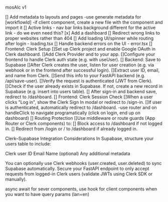 mosAIc v1

[] Add metadata to layouts and pages 
    -use generate metadata for [workflowId] 
    -if client component, create a new file with the component and import it 
[] Active links - nav bar links background different for the active link - do we even need this?
[x] Add a dashboard
[] Redirect wrong links to proper websites rather than 404 
[] Add loading UI/spinner while routing after login - loading.tsx
[] Handle backend errors on the UI - error.tsx 
[] Frontend: Clerk Setup
    []Set up Clerk project and enable Google OAuth in Clerk dashboard.
    []Add Clerk Provider and <SignInWithOAuthButton /> to your app.
    []Configure your frontend to handle Clerk auth state (e.g. with useUser).
[] Backend: Save to Supabase
    []After Clerk creates the user, listen for user creation (e.g. via webhook or in the frontend after successful login).
    []Extract user ID, email, and name from Clerk.
    []Send this info to your FastAPI backend (e.g. /api/save-user).
    []Verify the request is authenticated (JWT from Clerk).
    []Check if the user already exists in Supabase. If not, create a new record in Supabase (e.g. insert into users table).
[] After sign-in and backend save, redirect to /dashboard.
[] Frontend: Clerk Session Check
    []When a user clicks "Log in", show the Clerk Sign In modal or redirect to /sign-in.
    []If user is authenticated, automatically redirect to /dashboard.
    -use router and on handleClick to navigate programatically (click on login, end up on dashboard)
[] Routing Protection
    []Use middleware or route guards (App Router or Clerk components) to:
    [] Block access to /dashboard if not logged in.
    [] Redirect from /login or / to /dashboard if already logged in.


 Clerk–Supabase Integration Considerations
 In Supabase, structure your users table to include:

Clerk user ID
Email
Name (optional)
Any additional metadata

 You can optionally use Clerk webhooks (user.created, user.deleted) to sync Supabase automatically.
 Secure your FastAPI endpoint to only accept requests from logged-in Clerk users (validate JWTs using Clerk SDK or manually).




async await for sever components, use hook for client components when you want to have query params (lan=en)
